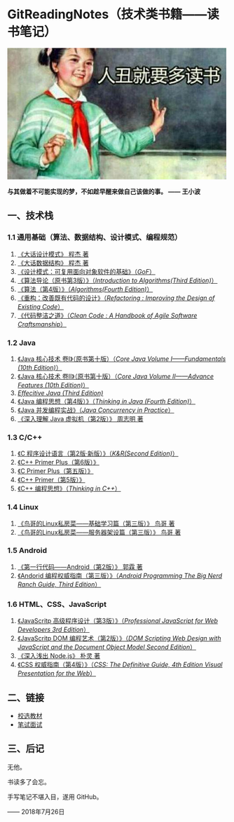 # GitReadingNotes（技术类书籍——读书笔记）

![](emoji.jpg)

**与其做着不可能实现的梦，不如趁早醒来做自己该做的事。  —— 王小波**

## 一、技术栈

### 1.1 通用基础（算法、数据结构、设计模式、编程规范）
1. [《大话设计模式》 程杰 著](https://github.com/gdut-yy/GitReadingNotes/tree/master/books/DAHUASHEJIMOSHI)
2. [《大话数据结构》 程杰 著](https://github.com/gdut-yy/GitReadingNotes/tree/master/books/DAHUASHUJUJIEGOU)
3. [《设计模式：可复用面向对象软件的基础》（*GoF*）](https://github.com/gdut-yy/GitReadingNotes/tree/master/books/GoF)
4. [《算法导论（原书第3版）》（*Introduction to Algorithms(Third Edition)*）](https://github.com/gdut-yy/GitReadingNotes/tree/master/books/ItoAlgorithms3)
5. [《算法（第4版）》（*Algorithms(Fourth Edition)*）](https://github.com/gdut-yy/GitReadingNotes/tree/master/books/Algorithms4)
6. [《重构：改善既有代码的设计》（*Refactoring : Improving the Design of Existing Code*）](https://github.com/gdut-yy/GitReadingNotes/tree/master/books/Refactoring)
7. [《代码整洁之道》（*Clean Code : A Handbook of Agile Software Craftsmanship*）](https://github.com/gdut-yy/GitReadingNotes/tree/master/books/CleanCode)

### 1.2 Java

1. [《Java 核心技术 卷I》（原书第十版）（*Core Java Volume I——Fundamentals (10th Edition)*）](https://github.com/gdut-yy/GitReadingNotes/tree/master/books/CJV-I10)
2. [《Java 核心技术 卷II》（原书第十版）（*Core Java Volume II——Advance Features (10th Edition)*）](https://github.com/gdut-yy/GitReadingNotes/tree/master/books/CJV-II10)
3. [*Effecitive Java (Third Edition)*](https://github.com/gdut-yy/GitReadingNotes/tree/master/books/EJ3)
4. [《Java 编程思想（第4版）》（*Thinking in Java (Fourth Edition)*）](https://github.com/gdut-yy/GitReadingNotes/tree/master/books/TIJ4)
5. [《Java 并发编程实战》（*Java Concurrency in Practice*）](https://github.com/gdut-yy/GitReadingNotes/tree/master/books/JCP)
6. [《深入理解 Java 虚拟机（第2版）》 周志明 著](https://github.com/gdut-yy/GitReadingNotes/tree/master/books/JVM)

### 1.3 C/C++
1. [《C 程序设计语言（第2版·新版）》（*K&R(Second Edition)*）](https://github.com/gdut-yy/GitReadingNotes/tree/master/books/K&R2)
2. [《C++ Primer Plus（第6版）》](https://github.com/gdut-yy/GitReadingNotes/tree/master/books/C++PP)
3. [《C Primer Plus（第五版）》](https://github.com/gdut-yy/GitReadingNotes/tree/master/books/CPP)
4. [《C++ Primer（第5版）》](https://github.com/gdut-yy/GitReadingNotes/tree/master/books/C++P)
5. [《C++ 编程思想》（*Thinking in C++*）](https://github.com/gdut-yy/GitReadingNotes/tree/master/books/TIC++)

### 1.4 Linux
1. [《鸟哥的Linux私房菜——基础学习篇（第三版）》 鸟哥 著](https://github.com/gdut-yy/GitReadingNotes/tree/master/books/NIAOGE-I)
2. [《鸟哥的Linux私房菜——服务器架设篇（第三版）》 鸟哥 著](https://github.com/gdut-yy/GitReadingNotes/tree/master/books/NIAOGE-II)

### 1.5 Android
1. [《第一行代码——Android（第2版）》 郭霖 著](https://github.com/gdut-yy/GitReadingNotes/tree/master/books/DIYIHANGDAIMA2)
2. [《Andorid 编程权威指南（第三版）》（*Android Programming The Big Nerd Ranch Guide, Third Edition*）](https://github.com/gdut-yy/GitReadingNotes/tree/master/books/AndroidProgramming3)

### 1.6 HTML、CSS、JavaScript
1. [《JavaScritp 高级程序设计（第3版）》（*Professional JavaScript for Web Developers 3rd Edition*）](https://github.com/gdut-yy/GitReadingNotes/tree/master/books/PJWD3)
2. [《JavaScritp DOM 编程艺术（第2版）》（*DOM Scripting Web Design with JavaScript and the Document Object Model Second Edition*）](https://github.com/gdut-yy/GitReadingNotes/tree/master/books/DOMScripting2)
3. [《深入浅出 Node.js》 朴灵 著](https://github.com/gdut-yy/GitReadingNotes/tree/master/books/Nodejs)
4. [《CSS 权威指南（第4版）》（*CSS: The Definitive Guide, 4th Edition Visual Presentation for the Web*）](https://github.com/gdut-yy/GitReadingNotes/tree/master/books/CSSTDG4)

## 二、链接

- [校选教材](https://github.com/gdut-yy/GitReadingNotes/tree/master/edu)
- [笔试面试](https://github.com/gdut-yy/GitReadingNotes/tree/master/offer)

## 三、后记

无他。

书读多了会忘。

手写笔记不堪入目，遂用 GitHub。

—— 2018年7月26日

